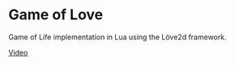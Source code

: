 Game of Love
============

Game of Life implementation in Lua using the Löve2d framework.

[Video](http://vimeo.com/72555732)
